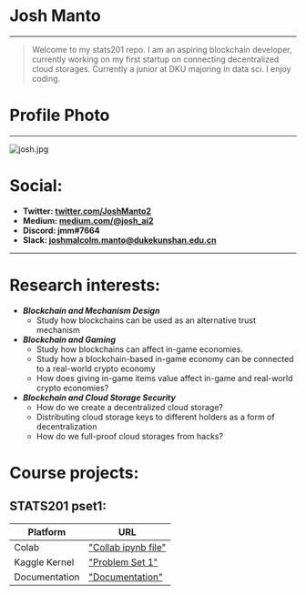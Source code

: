 # Josh Manto

---

> Welcome to my stats201 repo. I am an aspiring blockchain developer, currently working on my first startup on connecting decentralized cloud storages. Currently a junior at DKU majoring in data sci. I enjoy coding. 

# Profile Photo

---

![josh.jpg](https://sites.duke.edu/econ101_002_f2020/files/2020/10/26.png)


# Social:

- **Twitter: [twitter.com/JoshManto2](https://twitter.com/JoshManto2)**
- **Medium: [medium.com/@josh_ai2](http://medium.com/@josh_ai2)**
- **Discord: jmm#7664**
- **Slack: [joshmalcolm.manto@dukekunshan.edu.cn](mailto:joshmalcolm.manto@dukekunshan.edu.cn)**

---

# Research interests: 

- ***Blockchain and Mechanism Design***
    - Study how blockchains can be used as an alternative trust mechanism
- ***Blockchain and Gaming***
    - Study how blockchains can affect in-game economies.
    - Study how a blockchain-based in-game economy can be connected to a real-world crypto economy
    - How does giving in-game items value affect in-game and real-world crypto economies?
- ***Blockchain and Cloud Storage Security***
    - How do we create a decentralized cloud storage?
    - Distributing cloud storage keys to different holders as a form of decentralization
    - How do we full-proof cloud storages from hacks?

# Course projects:

## STATS201 pset1:
| Platform  | URL |
| ------------- | ------------- |
| Colab  | ["Collab ipynb file"](https://colab.research.google.com/drive/1WKpgWiC0PA-wouG1oxi91MkHbGgFhoRF?usp=sharing)  |
| Kaggle Kernel  | ["Problem Set 1"](https://www.kaggle.com/joshmanto/joshm-pset1/edit)|
| Documentation  | ["Documentation"](https://docs.google.com/document/d/1Gsp9NJcUGjViw4d5aJo17ExLuDyPUE-xcGV3SCJ6beY/edit?usp=sharing)|


